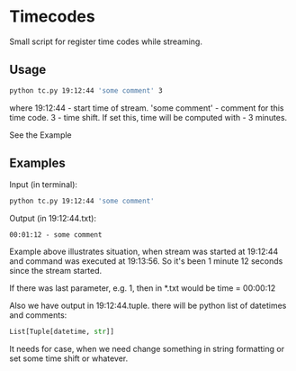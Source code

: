 # Timecodes

Small script for register time codes while streaming.

## Usage

```bash
python tc.py 19:12:44 'some comment' 3 
```
where
19:12:44 - start time of stream.
'some comment' - comment for this time code.
3 - time shift. If set this, time will be computed with - 3 minutes.

See the Example

## Examples

Input (in terminal):
```bash
python tc.py 19:12:44 'some comment'
```

Output (in 19:12:44.txt):
```
00:01:12 - some comment
```

Example above illustrates situation, when stream was started at 19:12:44 and command was executed at 19:13:56. So it's been 1 minute 12 seconds since the stream started. 

If there was last parameter, e.g. 1, then in *.txt would be time = 00:00:12


Also we have output in 19:12:44.tuple.
there will be python list of datetimes and comments:
```python
List[Tuple[datetime, str]]
```
It needs for case, when we need change something in string formatting or set some time shift or whatever.

